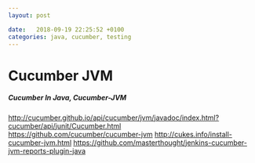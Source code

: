 ```yaml
---
layout: post

date:   2018-09-19 22:25:52 +0100
categories: java, cucumber, testing
---
```

Cucumber JVM
============

##### Cucumber In Java, Cucumber-JVM

<http://cucumber.github.io/api/cucumber/jvm/javadoc/index.html?cucumber/api/junit/Cucumber.html>
<https://github.com/cucumber/cucumber-jvm>
<http://cukes.info/install-cucumber-jvm.html>
<https://github.com/masterthought/jenkins-cucumber-jvm-reports-plugin-java>

